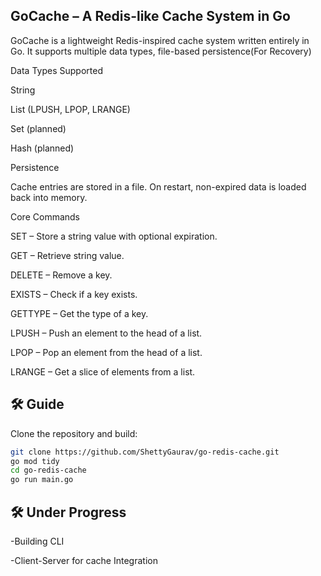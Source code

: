 ## **GoCache** – A Redis-like Cache System in Go

  GoCache is a lightweight Redis-inspired cache system written entirely in Go.
It supports multiple data types, file-based persistence(For Recovery)

Data Types Supported

String

List (LPUSH, LPOP, LRANGE)

Set (planned)

Hash (planned)

Persistence

Cache entries are stored in a file.
On restart, non-expired data is loaded back into memory.

Core Commands

SET – Store a string value with optional expiration.

GET – Retrieve string value.

DELETE – Remove a key.

EXISTS – Check if a key exists.

GETTYPE – Get the type of a key.

LPUSH – Push an element to the head of a list.

LPOP – Pop an element from the head of a list.

LRANGE – Get a slice of elements from a list.

## 🛠 Guide

Clone the repository and build:

```bash
git clone https://github.com/ShettyGaurav/go-redis-cache.git
go mod tidy
cd go-redis-cache
go run main.go
```
## 🛠 Under Progress
-Building CLI 

-Client-Server for cache Integration

